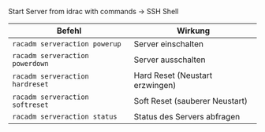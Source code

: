 Start Server from idrac with commands -> SSH Shell

| Befehl                          | Wirkung                         |
| ------------------------------- | ------------------------------- |
| `racadm serveraction powerup`   | Server einschalten              |
| `racadm serveraction powerdown` | Server ausschalten              |
| `racadm serveraction hardreset` | Hard Reset (Neustart erzwingen) |
| `racadm serveraction softreset` | Soft Reset (sauberer Neustart)  |
| `racadm serveraction status`    | Status des Servers abfragen     |


